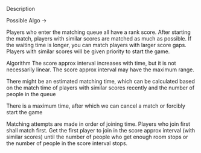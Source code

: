 Description

Possible Algo ->

Players who enter the matching queue all have a rank score. After starting the match, players with similar scores are matched as much as possible. If the waiting time is longer, you can match players with larger score gaps. Players with similar scores will be given priority to start the game.

Algorithm
The score approx interval increases with time, but it is not necessarily linear. The score approx interval may have the maximum range.

There might be an estimated matching time, which can be calculated based on the match time of players with similar scores recently and the number of people in the queue

There is a maximum time, after which we can cancel a match or forcibly start the game

Matching attempts are made in order of joining time. Players who join first shall match first.
Get the first player to join in the score approx interval (with similar scores) until the number of people who get enough room stops or the number of people in the score interval stops.
